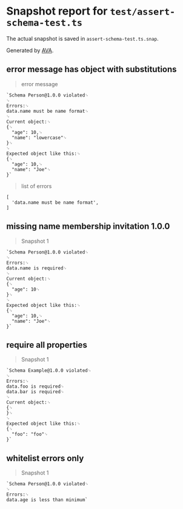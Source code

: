 # Snapshot report for `test/assert-schema-test.ts`

The actual snapshot is saved in `assert-schema-test.ts.snap`.

Generated by [AVA](https://ava.li).

## error message has object with substitutions

> error message

    `Schema Person@1.0.0 violated␊
    ␊
    Errors:␊
    data.name must be name format␊
    ␊
    Current object:␊
    {␊
      "age": 10,␊
      "name": "lowercase"␊
    }␊
    ␊
    Expected object like this:␊
    {␊
      "age": 10,␊
      "name": "Joe"␊
    }`

> list of errors

    [
      'data.name must be name format',
    ]

## missing name membership invitation 1.0.0

> Snapshot 1

    `Schema Person@1.0.0 violated␊
    ␊
    Errors:␊
    data.name is required␊
    ␊
    Current object:␊
    {␊
      "age": 10␊
    }␊
    ␊
    Expected object like this:␊
    {␊
      "age": 10,␊
      "name": "Joe"␊
    }`

## require all properties

> Snapshot 1

    `Schema Example@1.0.0 violated␊
    ␊
    Errors:␊
    data.foo is required␊
    data.bar is required␊
    ␊
    Current object:␊
    {␊
    }␊
    ␊
    Expected object like this:␊
    {␊
      "foo": "foo"␊
    }`

## whitelist errors only

> Snapshot 1

    `Schema Person@1.0.0 violated␊
    ␊
    Errors:␊
    data.age is less than minimum`
